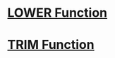 # [LOWER Function](https://www.w3schools.com/sql/func_mysql_lower.asp)

# [TRIM Function](https://www.w3schools.com/sql/func_mysql_trim.asp)

